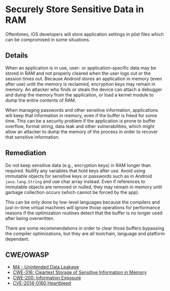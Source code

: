 # Securely Store Sensitive Data in RAM

Oftentimes, iOS developers will store application settings in plist files which can be compromised in some situations.

## Details 

When an application is in use, user- or application-specific data may be stored in RAM and not properly cleared when the user logs out or the session times out. Because Android stores an application in memory (even after use) until the memory is reclaimed, encryption keys may remain in memory. An attacker who finds or steals the device can attach a debugger and dump the memory from the application, or load a kernel module to dump the entire contents of RAM.

When managing passwords and other sensitive information, applications will keep that information in memory, even if the buffer is freed for some time. This can be a security problem if the application is prone to buffer overflow, format string, data leak and other vulnerabilities, which might allow an attacker to dump the memory of the process in order to recover that sensitive information.

## Remediation

Do not keep sensitive data (e.g., encryption keys) in RAM longer than required. Nullify any variables that hold keys after use. Avoid using immutable objects for sensitive keys or passwords such as in Android `java.lang.String` and use char array instead. Even if references to immutable objects are removed or nulled, they may remain in memory until garbage collection occurs (which cannot be forced by the app).

This can be only done by low-level languages because the compilers and just-in-time virtual machines will ignore those operations for performance reasons if the optimization routines detect that the buffer is no longer used after being overwritten.

There are some recommendations in order to clear those buffers bypassing the compiler optimizations, but they are all toolchain, language and platform dependant.

## CWE/OWASP

 * [M4 - Unintended Data Leakage](https://www.owasp.org/index.php/Mobile_Top_10_2014-M4)
 * [CWE-316: Cleartext Storage of Sensitive Information in Memory](http://cwe.mitre.org/data/definitions/316.html)
 * [CWE-200: Information Exposure](http://cwe.mitre.org/data/definitions/200.html)
 * [CVE-2014-0160 Heartbleed](https://cve.mitre.org/cgi-bin/cvename.cgi?name=CVE-2014-0160)
